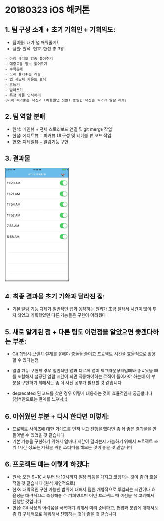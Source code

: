 # 20180323 iOS 해커톤


## 1. 팀 구성 소개 + 초기 기획안 + 기획의도: 
* 팀이름: 내가 널 깨워줄게!
* 팀원:
원석, 현호, 한섭 총 3명 

~~~
- 아침 라디오 방송 틀어주기
- 대중교통 정보 읽어주기
- 수학문제
- 노래 틀어주는 기능
- 텝 제스쳐 카운트 로직
- 흔들기 
- 받아쓰기
- 특정 사물 인식처리 
(미리 찍어놓은 사진과 (예를들면 칫솔) 동일한 사진을 찍어야 알람 해제) 
~~~

## 2. 팀 역할 분배

- 원석: 메인뷰 + 전체 스토리보드 연결 및 git  merge 작업
- 한섭: 에디트뷰 + 피커뷰 UI 구성 및 테이블 뷰 코드 작업:
- 현호: 디테일뷰 + 알람기능 구현
  
## 3. 결과물 
<img src="./WakeMeUp.gif" width="210" height="370">

## 4. 최종 결과물 초기 기확과 달라진 점:

- 기본 알람 기능 자체가 일반적인 앱과 동작하는 원리가 조금 달라서
시간이 많이 투자 되었고 기획했었던 다른 기능들은 구현이 어려웠다

## 5. 새로 알게된 점 + 다른 팀도 이런점을 알았으면 좋겠다하는 부분:

- Git 협업시 브랜치 설계를 잘해야 충돌을 줄이고 프로젝트 시간을 효율적으로 활용할 수 있다는점
- 알람 기능 구현의 경우 일반적인 앱과 다르게 앱이 백그라운상태일때와 종료됬을 때를 포함해서 설정된 알람 시간이 되면
작동해야하는 로직이 들어가야 하는데 이 부분을 구현하기 위해서는 좀 더 사전 공부가 필요할 것 같습니다

- deprecated 된 코드를 찾은 경우 어떻게 대응하는 것이 효율적인지 궁금합니다 (검색만으로는 한계를 느껴서;;)

## 6. 아쉬웠던 부분 + 다시 한다면 이렇게:

- 프로젝트 사이즈에 대한 가이드를 먼저 받고 진행을 했다면 좀 더 좋은 결과물을 만들어낼 수 있었을 것 같습니다
- 기본 기능을 구현하기 위해서 얼마나 시간이 걸리는지 가늠하기 위해서 프로젝트 초기 1시간 정도는 기획을 위한 스터디를 해보는 것이 좋을 것 같습니다

## 6. 프로젝트 때는 이렇게 하겠다:

- 원석: 오전 9~10 시부터 밤 10시까지 일정 리듬을 가지고 코딩하는 것이 좀 더 효율적일 것 같습니다 (원석 개인적으로)
- 현호: 대략적인 구현 가능한 범위에 대해서 팀원 개별적으로 투입되는 시간이나 효율성을 대략적으로 측정해볼 수 기회였으며 이번 프로젝트 때 이점을 꼭 고려해서 진행할 것입니다
- 한섭: Git 사용의 어려움을 극복하기 위해서 미리 준비하고, 협업과 분업에 대해서도 좀 더 구체적으로 계획해서 진행하는 것이 좋을 것 같습니다
